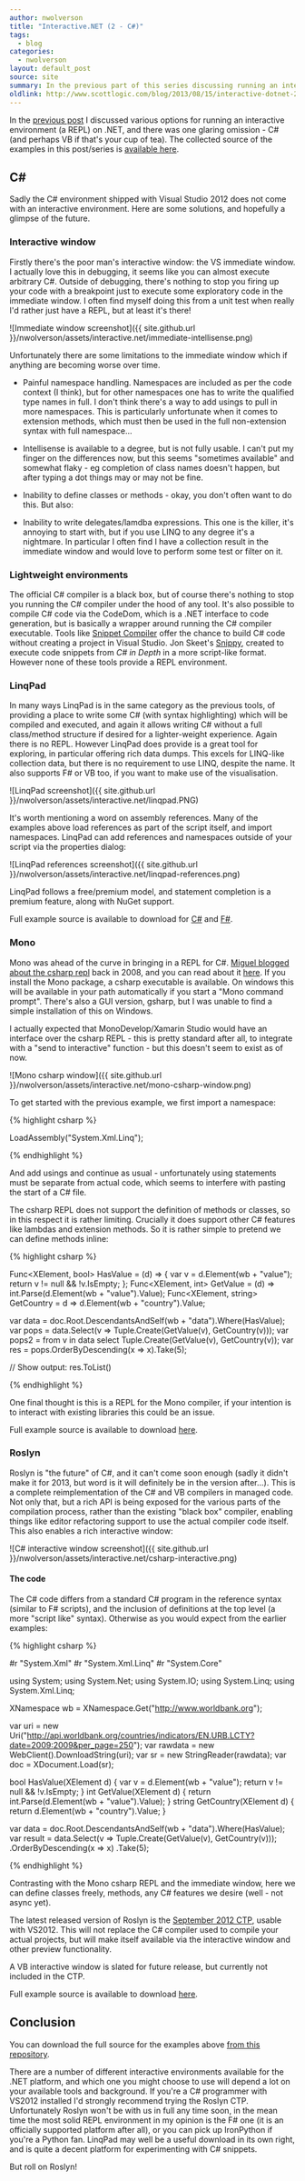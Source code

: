 ```yaml
---
author: nwolverson
title: "Interactive.NET (2 - C#)"
tags: 
  - blog
categories: 
  - nwolverson
layout: default_post
source: site
summary: In the previous part of this series discussing running an interactive environment (REPL) on .NET I covered the non-C# options. This post explores the options for an interactive or lightweight C# environment. 
oldlink: http://www.scottlogic.com/blog/2013/08/15/interactive-dotnet-2.html
---
```

In the <a href="{{site.github.url}}/2013/08/08/interactive-dotnet-1.html">previous post</a> 
I discussed various options for running an interactive environment (a REPL) 
on .NET, and there was one glaring omission - C# (and perhaps VB if that's your cup of tea). The
collected source of the examples in this post/series is 
[available here](https://github.com/nwolverson/blog-interactivenet).

C#
--

Sadly the C# environment shipped with Visual Studio 2012 does not come with an interactive environment. Here are
some solutions, and hopefully a glimpse of the future.

### Interactive window

Firstly there's the poor man's interactive window: the VS immediate window. I actually love this in debugging,
it seems like you can almost execute arbitrary C#. Outside of debugging, there's nothing to stop you firing
up your code with a breakpoint just to execute some exploratory code in the immediate window. I often find myself
doing this from a unit test when really I'd rather just have a REPL, but at least it's there!

![Immediate window screenshot]({{ site.github.url }}/nwolverson/assets/interactive.net/immediate-intellisense.png)

Unfortunately there are some limitations to the immediate window which if anything are becoming worse over time.

* Painful namespace handling. Namespaces are included as per the code context (I think), but for other namespaces
one has to write the qualified type names in full. I don't think there's a way to add usings to pull in more 
namespaces. This is particularly unfortunate when it comes to extension methods, which must then be used
in the full non-extension syntax with full namespace...

* Intellisense is available to a degree, but is not fully usable. I can't put my finger on the differences now,
but this seems "sometimes available" and somewhat flaky - eg completion of class names doesn't happen, but
after typing a dot things may or may not be fine.

* Inability to define classes or methods - okay, you don't often want to do this. But also:

* Inability to write delegates/lamdba expressions. This one is the killer, it's annoying to start with, but if
you use LINQ to any degree it's a nightmare. In particular I often find I have a collection result in the
immediate window and would love to perform some test or filter on it.

### Lightweight environments

The official C# compiler is a black box, but of course there's nothing to stop you running the C# compiler under the
hood of any tool. It's also possible to compile C# code via the CodeDom, which is a .NET interface to code generation,
but is basically a wrapper around running the C# compiler executable. Tools like 
[Snippet Compiler](http://www.sliver.com/dotnet/SnippetCompiler/) offer the chance to build C# code without creating a
project in Visual Studio. Jon Skeet's [Snippy](http://csharpindepth.com/Snippy.aspx), created to execute code snippets from
_C# in Depth_ in a more script-like format. However none of these tools provide a REPL environment.

### LinqPad

In many ways LinqPad is in the same category as the previous tools, of providing a place to write some C# (with syntax highlighting) which will be 
compiled and executed, and again it allows writing C# without a full class/method structure if desired for a
lighter-weight experience. Again there is no REPL. However LinqPad does provide is a great tool for exploring, in 
particular offering rich data dumps. This excels for LINQ-like collection data, but there is no requirement to
use LINQ, despite the name. It also supports F# or VB too, if you want to make use of the visualisation.

![LinqPad screenshot]({{ site.github.url }}/nwolverson/assets/interactive.net/linqpad.PNG)

It's worth mentioning a word on assembly references. Many of the examples above load references
as part of the script itself, and import namespaces. LinqPad can add references and namespaces
outside of your script via the properties dialog:

![LinqPad references screenshot]({{ site.github.url }}/nwolverson/assets/interactive.net/linqpad-references.png)

LinqPad follows a free/premium model, and statement completion is a premium feature, along with NuGet support.

Full example source is available to download for 
[C#](https://github.com/nwolverson/blog-interactivenet/blob/master/LinqPad/IntCsLinqPad.linq) and 
[F#](https://github.com/nwolverson/blog-interactivenet/blob/master/LinqPad/IntFsLinqPad.linq).

### Mono

Mono was ahead of the curve in bringing in a REPL for C#. 
[Miguel blogged about the csharp repl](http://tirania.org/blog/archive/2008/Sep-08.html) back in 2008, and you can
read about it [here](http://www.mono-project.com/CsharpRepl). If you install the Mono package, a csharp executable
is available. On windows this will be available in your path automatically if you start a "Mono command prompt".
There's also a GUI version, gsharp, but I was unable to find a simple installation of this on Windows.

I actually expected that MonoDevelop/Xamarin Studio would have an interface over the csharp REPL - this is pretty
standard after all, to integrate with a "send to interactive" function - but this doesn't seem to exist as of now.

![Mono csharp window]({{ site.github.url }}/nwolverson/assets/interactive.net/mono-csharp-window.png)

To get started with the previous example, we first import a namespace:

{% highlight csharp %}

LoadAssembly("System.Xml.Linq");

{% endhighlight %}

And add usings and continue as usual - unfortunately using statements must be separate from actual code, which seems to interfere with
pasting the start of a C# file.

The csharp REPL does not support the definition of methods or classes, so in this respect it is rather
limiting. Crucially it does support other C# features like lambdas and extension methods. So it is rather
simple to pretend we can define methods inline:

{% highlight csharp %}

Func<XElement, bool> HasValue = (d) =>
{
	var v = d.Element(wb + "value");
	return v != null && !v.IsEmpty;
};
Func<XElement, int> GetValue = (d) => int.Parse(d.Element(wb + "value").Value);
Func<XElement, string> GetCountry = d => d.Element(wb + "country").Value;

var data = doc.Root.DescendantsAndSelf(wb + "data").Where(HasValue);
var pops = data.Select(v => Tuple.Create(GetValue(v), GetCountry(v)));
var pops2 = from v in data
			select Tuple.Create(GetValue(v), GetCountry(v));
var res = pops.OrderByDescending(x => x).Take(5);

// Show output:
res.ToList()

{% endhighlight %}

One final thought is this is a REPL for the Mono compiler, if your intention is to interact with existing libraries
this could be an issue.

Full example source is available to download
[here](https://github.com/nwolverson/blog-interactivenet/blob/master/CSharp/MonoIntCs.cs).

### Roslyn

Roslyn is "the future" of C#, and it can't come soon enough (sadly it didn't make it for 2013, but
word is it will definitely be in the version after...). This is a complete reimplementation of the C#
and VB compilers in managed code. Not only that, but a rich API is being exposed for the various parts
of the compilation process, rather than the existing "black box" compiler, enabling things like editor
refactoring support to use the actual compiler code itself. This also enables a rich interactive window:

![C# interactive window screenshot]({{ site.github.url }}/nwolverson/assets/interactive.net/csharp-interactive.png)

#### The code

The C# code differs from a standard C# program in the reference syntax (similar to F# scripts),
and the inclusion of definitions at the top level (a more "script like" syntax). Otherwise as you would expect from the earlier examples:

{% highlight csharp %}

#r "System.Xml"
#r "System.Xml.Linq"
#r "System.Core"

using System;
using System.Net;
using System.IO;
using System.Linq;
using System.Xml.Linq;

XNamespace wb = XNamespace.Get("http://www.worldbank.org");

var uri = new Uri("http://api.worldbank.org/countries/indicators/EN.URB.LCTY?date=2009:2009&per_page=250");
var rawdata = new WebClient().DownloadString(uri);
var sr = new StringReader(rawdata);
var doc = XDocument.Load(sr);

bool HasValue(XElement d)
{
	var v = d.Element(wb + "value");
	return v != null && !v.IsEmpty;
}
int GetValue(XElement d)
{
	return int.Parse(d.Element(wb + "value").Value);
}
string GetCountry(XElement d)
{
	return d.Element(wb + "country").Value;
}

var data = doc.Root.DescendantsAndSelf(wb + "data").Where(HasValue);
var result = data.Select(v => Tuple.Create(GetValue(v), GetCountry(v)));
			     .OrderByDescending(x => x)
			     .Take(5);

{% endhighlight  %}

Contrasting with the Mono csharp REPL and the immediate window, here we can define classes freely, methods, any C# features 
we desire (well - not async yet).

The latest released version of Roslyn is the [September 2012 CTP](http://msdn.microsoft.com/en-us/vstudio/roslyn.aspx), 
usable with VS2012. This will not replace the C# compiler used to compile your actual projects, but will make itself available
via the interactive window and other preview functionality.

A VB interactive window is slated for future release, but currently not included in the CTP.

Full example source is available to download
[here](https://github.com/nwolverson/blog-interactivenet/blob/master/CSharp/IntCs.csx).

## Conclusion

You can download the full source for the examples above [from this repository](https://github.com/nwolverson/blog-interactivenet).

There are a number of different interactive environments available for the .NET platform, and which one you might
choose to use will depend a lot on your available tools and background. If you're a C# programmer with VS2012 installed I'd 
strongly recommend trying the Roslyn CTP. Unfortunately Roslyn won't be with us in full any time soon, in the mean time the
most solid REPL environment in my opinion is the F# one (it is an officially supported platform after all), or you can 
pick up IronPython if you're a Python fan. LinqPad may well be a useful download in its own right, and is quite a decent
platform for experimenting with C# snippets.

But roll on Roslyn!

